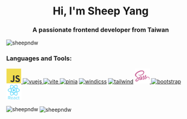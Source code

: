 <h1 align="center">Hi, I'm Sheep Yang</h1>
<h3 align="center">A passionate frontend developer from Taiwan</h3>

<p align="left"> <img src="https://komarev.com/ghpvc/?username=sheepndw&label=Profile%20views&color=0e75b6&style=flat" alt="sheepndw" /> </p>

<p align="left">
</p>
<h3 align="left">Languages and Tools:</h3>
<p align="left">  <a href="https://developer.mozilla.org/en-US/docs/Web/JavaScript" target="_blank" rel="noreferrer"> <img src="https://raw.githubusercontent.com/devicons/devicon/master/icons/javascript/javascript-original.svg" alt="javascript" width="40" height="40"/> </a> <a href="https://vuejs.org/" target="_blank" rel="noreferrer"> <img src="https://raw.githubusercontent.com/vuejs/docs/a77f9e210eefce9eedf6326d712f93eabf7d1acd/src/public/logo.svg" alt="vuejs" width="40" height="40"/> </a> <a href="https://vitejs.dev/" target="_blank" rel="noreferrer"> <img src="https://raw.githubusercontent.com/vitejs/vite/364aae13f0826169e8b1c5db41ac6b5bb2756958/docs/images/vite.svg" alt="vite" width="40" height="40"/> <a href="https://pinia.vuejs.org/" target="_blank" rel="noreferrer"> <img src="https://pinia.vuejs.org/logo.svg" alt="pinia" width="40" height="40"/></a> <a href="https://windicss.org/" target="_blank" rel="noreferrer"> <img src="https://windicss.org/assets/logo.svg" alt="windicss" width="40" height="40"/></a> <a href="https://tailwindcss.com/" target="_blank" rel="noreferrer"> <img src="https://www.vectorlogo.zone/logos/tailwindcss/tailwindcss-icon.svg" alt="tailwind" width="40" height="40"/></a> <a href="https://sass-lang.com" target="_blank" rel="noreferrer"> <img src="https://raw.githubusercontent.com/devicons/devicon/master/icons/sass/sass-original.svg" alt="sass" width="40" height="40"/> <a href="https://getbootstrap.com/" target="_blank" rel="noreferrer"> <img src="https://getbootstrap.com/docs/5.2/assets/brand/bootstrap-logo-shadow.png" alt="bootstrap" width="40" height="40"/> </a> </a> <a href="https://reactjs.org/" target="_blank" rel="noreferrer"> <img src="https://raw.githubusercontent.com/devicons/devicon/master/icons/react/react-original-wordmark.svg" alt="react" width="40" height="40"/> </a></p>

<p><img align="left" src="https://github-readme-stats.vercel.app/api/top-langs?username=sheepndw&show_icons=true&theme=tokyonight&locale=en&layout=compact" alt="sheepndw" /></p>

<p>&nbsp;<img align="center" src="https://github-readme-stats.vercel.app/api?username=sheepndw&show_icons=true&theme=tokyonight&locale=en" alt="sheepndw" /></p>

